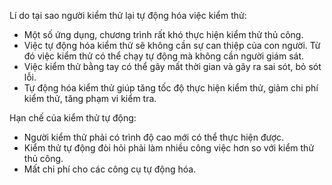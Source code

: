 Lí do tại sao người kiểm thử lại tự động hóa việc kiểm thử:
- Một số ứng dụng, chương trình rất khó thực hiện kiểm thử thủ công.
- Việc tự động hóa kiểm thử sẽ không cần sự can thiệp của con người. Từ đó việc kiểm thử có thể chạy tự động mà không
cần người giám sát.
- Việc kiểm thử bằng tay có thể gây mất thời gian và gây ra sai sót, bỏ sót lỗi.
- Tự động hóa kiểm thử giúp tăng tốc độ thực hiện kiểm thử, giảm chi phí kiểm thử, tăng phạm vi kiểm tra.

Hạn chế của kiểm thử tự động:
- Người kiểm thử phải có trình độ cao mới có thể thực hiện được.
- Kiểm thử tự động đòi hỏi phải làm nhiều công việc hơn so với kiểm thử thủ công.
- Mất chi phí cho các công cụ tự động hóa. 
